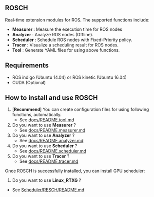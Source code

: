 ## ROSCH
Real-time extension modules for ROS.
The supported functions include:

- __Measurer__  : Measure the execution time for ROS nodes
- __Analyzer__  : Analyze ROS nodes (Offline).
- __Scheduler__ : Schedule ROS nodes with Fixed-Priority policy. 
- __Tracer__    : Visualize a scheduling result for ROS nodes.  
- __Tool__      : Generate YAML files for using above functions.

## Requirements
- ROS indigo (Ubuntu 14.04) or ROS kinetic (Ubuntu 16.04)
- CUDA (Optional)

## How to install and use ROSCH

 1. [__Recommend__] You can create configuration files for using following functions, automatically.
     - See [docs/README.tool.md](/docs/README.tool.md)
 2. Do you want to use __Measurer__ ?
     - See [docs/README.measurer.md](/docs/README.measurer.md)
 3. Do you want to use __Analyzer__ ?
     - See [docs/README.analyzer.md](/docs/README.analyzer.md)
 4. Do you want to use __Scheduler__ ?  
     - See [docs/README.scheduler.md](/docs/README.scheduler.md)
 5. Do you want to use __Tracer__ ?  
     - See [docs/README.tracer.md](/docs/README.tracer.md)


Once ROSCH is successfully installed, you can install GPU scheduler:

 1. Do you want to use __Linux_RTXG__ ?   
  - See [Scheduler/RESCH/README.md](/Scheduler/RESCH/README.md) 

